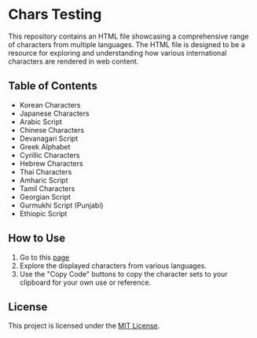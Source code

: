 # Chars Testing

This repository contains an HTML file showcasing a comprehensive range of characters from multiple languages. The HTML file is designed to be a resource for exploring and understanding how various international characters are rendered in web content.

## Table of Contents

- Korean Characters
- Japanese Characters
- Arabic Script
- Chinese Characters
- Devanagari Script
- Greek Alphabet
- Cyrillic Characters
- Hebrew Characters
- Thai Characters
- Amharic Script
- Tamil Characters
- Georgian Script
- Gurmukhi Script (Punjabi)
- Ethiopic Script

## How to Use

1. Go to this [page](https://stavares843.github.io/chars-testing/chars-testing.html)
2. Explore the displayed characters from various languages.
3. Use the "Copy Code" buttons to copy the character sets to your clipboard for your own use or reference.

## License

This project is licensed under the [MIT License](LICENSE).
